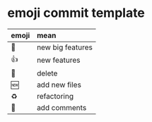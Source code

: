 
# emoji commit template

| emoji        | mean           |
| ------------- |:-------------|
| :tada: | new big features |
| :+1: | new features |
| :shower: | delete |
| :new: | add new files |
| :recycle: | refactoring |
| :memo: | add comments |

